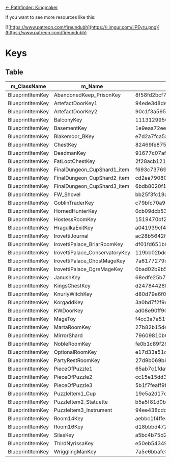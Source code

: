 <!-- TITLE: Keys -->

[&larr; Pathfinder: Kingmaker](/kingmaker)

If you want to see more resources like this:

[![https://www.patreon.com/fireundubh](https://i.imgur.com/llPEyru.png)](https://www.patreon.com/fireundubh)

# Keys
## Table

m_ClassName | m_Name | m_AssetGuid | m_IsStackable | m_Cost | m_Weight | m_IsNotable
--- | --- | --- | --- | --- | --- | ---
BlueprintItemKey | AbandonedKeep_PrisonKey | 8f58fd2bcf7268740acd53d131dc0432 | `false` | 0 | 0 | `false`
BlueprintItemKey | ArtefactDoorKey1 | 94ede3d8de7d0b1418a73509296f4f38 | `false` | 10 | 0 | `false`
BlueprintItemKey | ArtefactDoorKey2 | 90c1f3a595c1fec42a56a5a30823d26a | `false` | 10 | 0 | `false`
BlueprintItemKey | BalconyKey | 111312995037cd34aafc95629b02d289 | `false` | 10 | 0 | `false`
BlueprintItemKey | BasementKey | 1e9eaa72ee165c941be89a80d930367d | `false` | 10 | 0 | `false`
BlueprintItemKey | Blakemoor_BKey | e7d2a7fca583800488436685ad096196 | `false` | 1 | 0 | `false`
BlueprintItemKey | ChestKey | 82469fe875a4376438927d9e84aa838c | `false` | 1 | 0 | `false`
BlueprintItemKey | DeadmanKey | 91677c07af1a0a54b92800fedbdfd0bf | `false` | 10 | 0 | `false`
BlueprintItemKey | FatLootChestKey | 2f28acb121a15b8428ab6be2f77e66e9 | `false` | 10 | 0 | `false`
BlueprintItemKey | FinalDungeon_CupShard1_item | f693c737694dfc54db7d1d8775a85b2f | `false` | 0 | 1 | `true`
BlueprintItemKey | FinalDungeon_CupShard2_item | cd2ea79080797e04f96752d4effe4efd | `false` | 0 | 1 | `true`
BlueprintItemKey | FinalDungeon_CupShard3_item | 6bdb8020f1bb2f048872b026705c18ab | `false` | 0 | 1 | `true`
BlueprintItemKey | FW_Shovel | bb25f3fc19ad66a408e2414fee1eb5b7 | `false` | 10 | 2 | `false`
BlueprintItemKey | GoblinTraderKey | c79bfc70a92ccea46a4f2442c6350047 | `false` | 10 | 0 | `false`
BlueprintItemKey | HornedHunterKey | 0cb09dcb53daa684583536cf68583cdc | `false` | 0 | 0 | `false`
BlueprintItemKey | HostessRoomKey | 1519470bf2508854a85b0c81abc6e0c0 | `false` | 1 | 0 | `false`
BlueprintItemKey | HragulkaExitKey | a041939cf49a5ba45b487e0fa0bb357c | `false` | 10 | 0 | `false`
BlueprintItemKey | IrovettiJournal | ac28b5642f0d9d24bb4e2ec843cad9a1 | `false` | 1 | 0.5 | `false`
BlueprintItemKey | IrovettiPalace_BriarRoomKey | df01fd651b0b21547aba91f0fd142847 | `false` | 1 | 0 | `false`
BlueprintItemKey | IrovettiPalace_ConservatoryKey | 119bb02bdce3b8e4bb4368facb620f03 | `false` | 1 | 0 | `false`
BlueprintItemKey | IrovettiPalace_GhostMageKey | 7a6177279d7f4f043a2ff1f0228f4f7c | `false` | 1 | 0 | `false`
BlueprintItemKey | IrovettiPalace_OgreMageKey | 0bad02b9b5a50324ba8dd123b51dc93f | `false` | 1 | 0 | `false`
BlueprintItemKey | JanushKey | 68edfe25b795028448436b01cee5ead2 | `false` | 10 | 0 | `false`
BlueprintItemKey | KingsChestKey | d24784428f916eb4dbe3648c8f1a8360 | `false` | 1 | 0 | `false`
BlueprintItemKey | KnurlyWitchKey | d80d79e6f026e3f4eb55ed10118d3aa4 | `false` | 0 | 0 | `false`
BlueprintItemKey | KorgaddKey | 3a0bd7f2f9e9ac948bdba32c6d461bdc | `false` | 10 | 0 | `false`
BlueprintItemKey | KWDoorKey | ad08e90ff90cb5740a1569fbc9c7bfcb | `false` | 0 | 0 | `false`
BlueprintItemKey | MageToy | f4cc3a7a51929ca4d98c84320c2d1b9d | `false` | 1000 | 0 | `true`
BlueprintItemKey | MartaRoomKey | 27b82b15de1b79443b95ffc63fdd8aef | `false` | 1 | 0 | `false`
BlueprintItemKey | MirrorShard | 79609810b606cd24fbdc29d424791211 | `false` | 100 | 0 | `true`
BlueprintItemKey | NobleRoomKey | fe0b1c89f28ab894cbd8e1499720eb87 | `false` | 1 | 0 | `false`
BlueprintItemKey | OptionalRoomKey | e17d33a51c9864a419457f59212e78c9 | `false` | 10 | 0 | `false`
BlueprintItemKey | PartyRestRoomKey | 27d9b069b823a7e41acab4232376f8fc | `false` | 1 | 0 | `false`
BlueprintItemKey | PieceOfPuzzle1 | 65ab7c1fda9e48b4caf61f7b5dd3a2d0 | `false` | 10 | 0 | `true`
BlueprintItemKey | PieceOfPuzzle2 | cc15e15dd3d62ea46bbaafcc54ac32a9 | `false` | 10 | 0 | `true`
BlueprintItemKey | PieceOfPuzzle3 | 5b1f7feaff9f41843b40c2e94659f5b9 | `false` | 10 | 0 | `true`
BlueprintItemKey | PuzzleItem1_Cup | 19e5a2d17d4bf354da8bda0c77701656 | `false` | 15 | 0 | `true`
BlueprintItemKey | PuzzleItem2_Statuette | b5a5f81d0b8f6814c924fc38dc5a70b2 | `false` | 20 | 0 | `true`
BlueprintItemKey | PuzzleItem3_Instrument | 94ee438cddb123a4eb205d2df86c5787 | `false` | 5 | 0 | `true`
BlueprintItemKey | Room14Key | aebbc1f4ffe3f8c448b98df1962e0c81 | `false` | 10 | 0 | `false`
BlueprintItemKey | Room16Key | d18bbbd472a3dc74196726e9b4f0ad4a | `false` | 10 | 0 | `false`
BlueprintItemKey | SilasKey | a5bc4b75d256ab9448f6f88b644d5611 | `false` | 10 | 0 | `false`
BlueprintItemKey | ThirdNyrissaKey | e50eb543498587d4992715f963a670c9 | `false` | 0 | 0 | `false`
BlueprintItemKey | WrigglingManKey | 7a5e6bbafe3b81a46bdef45d039ab603 | `false` | 1 | 0 | `false`